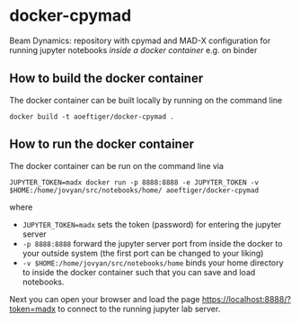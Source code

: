 # docker-cpymad
Beam Dynamics: repository with cpymad and MAD-X configuration for running jupyter notebooks *inside a docker container* e.g. on binder

## How to build the docker container
The docker container can be built locally by running on the command line

    docker build -t aoeftiger/docker-cpymad .

## How to run the docker container
The docker container can be run on the command line via

    JUPYTER_TOKEN=madx docker run -p 8888:8888 -e JUPYTER_TOKEN -v $HOME:/home/jovyan/src/notebooks/home/ aoeftiger/docker-cpymad

where

 - `JUPYTER_TOKEN=madx` sets the token (password) for entering the jupyter server
 - `-p 8888:8888` forward the jupyter server port from inside the docker to your outside system (the first port can be changed to your liking)
 - `-v $HOME:/home/jovyan/src/notebooks/home` binds your home directory to inside the docker container such that you can save and load notebooks.

Next you can open your browser and load the page [https://localhost:8888/?token=madx](https://localhost:8888/?token=madx) to connect to the running jupyter lab server.
